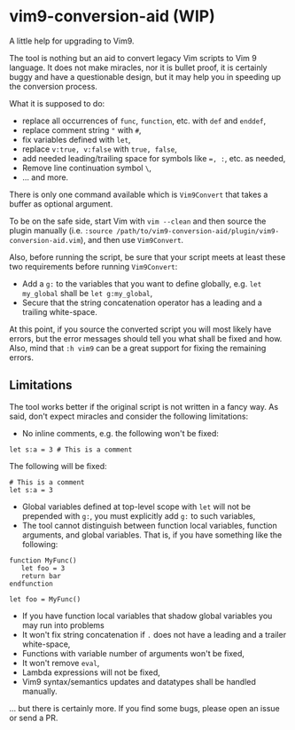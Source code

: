 # vim9-conversion-aid (WIP)

A little help for upgrading to Vim9.

The tool is nothing but an aid to convert legacy Vim scripts to Vim 9
language. It does not make miracles, nor it is bullet proof, it is certainly
buggy and have a questionable design, but it may help you in speeding up the
conversion process.

What it is supposed to do:

* replace all occurrences of `func`, `function`, etc. with `def` and `enddef`,
* replace comment string `"` with `#`,
* fix variables defined with `let`,
* replace `v:true, v:false` with `true, false`,
* add needed leading/trailing space for symbols like `=, :`, etc. as needed,
* Remove line continuation symbol `\`,
* ... and more.

There is only one command available which is `Vim9Convert` that takes a buffer
as optional argument.

To be on the safe side, start Vim with `vim --clean` and then source the
plugin manually (i.e.
`:source /path/to/vim9-conversion-aid/plugin/vim9-conversion-aid.vim`), and
then use `Vim9Convert`.

Also, before running the script, be sure that your script meets at least these
two requirements before running `Vim9Convert`:

* Add a `g:` to the variables that you want to define globally, e.g.
  `let my_global` shall be `let g:my_global`,
* Secure that the string concatenation operator has a leading and a trailing
  white-space.

At this point, if you source the converted script you will most likely have
errors, but the error messages should tell you what shall be fixed and how.
Also, mind that `:h vim9` can be a great support for fixing the remaining
errors.

## Limitations

The tool works better if the original script is not written in a fancy way. As
said, don't expect miracles and consider the following limitations:

* No inline comments, e.g. the following won't be fixed:

```
let s:a = 3 # This is a comment
```

The following will be fixed:

```
# This is a comment
let s:a = 3
```

* Global variables defined at top-level scope with `let` will not be prepended
  with `g:`, you must explicitly add `g:` to such variables,
* The tool cannot distinguish between function local variables, function
  arguments, and global variables. That is, if you have something like the
  following:

```
function MyFunc()
   let foo = 3
   return bar
endfunction

let foo = MyFunc()
```

* If you have function local variables that shadow global variables you may
  run into problems
* It won't fix string concatenation if `.` does not have a leading and a
  trailer white-space,
* Functions with variable number of arguments won't be fixed,
* It won't remove `eval`,
* Lambda expressions will not be fixed,
* Vim9 syntax/semantics updates and datatypes shall be handled manually.

... but there is certainly more. If you find some bugs, please open an issue
or send a PR.
